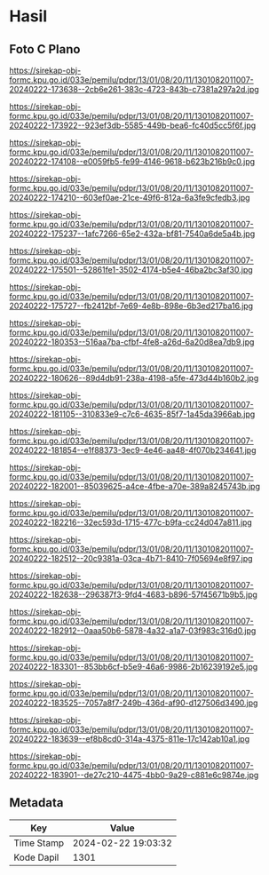 # Hasil

## Foto C Plano

https://sirekap-obj-formc.kpu.go.id/033e/pemilu/pdpr/13/01/08/20/11/1301082011007-20240222-173638--2cb6e261-383c-4723-843b-c7381a297a2d.jpg

https://sirekap-obj-formc.kpu.go.id/033e/pemilu/pdpr/13/01/08/20/11/1301082011007-20240222-173922--923ef3db-5585-449b-bea6-fc40d5cc5f6f.jpg

https://sirekap-obj-formc.kpu.go.id/033e/pemilu/pdpr/13/01/08/20/11/1301082011007-20240222-174108--e0059fb5-fe99-4146-9618-b623b216b9c0.jpg

https://sirekap-obj-formc.kpu.go.id/033e/pemilu/pdpr/13/01/08/20/11/1301082011007-20240222-174210--603ef0ae-21ce-49f6-812a-6a3fe9cfedb3.jpg

https://sirekap-obj-formc.kpu.go.id/033e/pemilu/pdpr/13/01/08/20/11/1301082011007-20240222-175237--1afc7266-65e2-432a-bf81-7540a6de5a4b.jpg

https://sirekap-obj-formc.kpu.go.id/033e/pemilu/pdpr/13/01/08/20/11/1301082011007-20240222-175501--52861fe1-3502-4174-b5e4-46ba2bc3af30.jpg

https://sirekap-obj-formc.kpu.go.id/033e/pemilu/pdpr/13/01/08/20/11/1301082011007-20240222-175727--fb2412bf-7e69-4e8b-898e-6b3ed217ba16.jpg

https://sirekap-obj-formc.kpu.go.id/033e/pemilu/pdpr/13/01/08/20/11/1301082011007-20240222-180353--516aa7ba-cfbf-4fe8-a26d-6a20d8ea7db9.jpg

https://sirekap-obj-formc.kpu.go.id/033e/pemilu/pdpr/13/01/08/20/11/1301082011007-20240222-180626--89d4db91-238a-4198-a5fe-473d44b160b2.jpg

https://sirekap-obj-formc.kpu.go.id/033e/pemilu/pdpr/13/01/08/20/11/1301082011007-20240222-181105--310833e9-c7c6-4635-85f7-1a45da3966ab.jpg

https://sirekap-obj-formc.kpu.go.id/033e/pemilu/pdpr/13/01/08/20/11/1301082011007-20240222-181854--e1f88373-3ec9-4e46-aa48-4f070b234641.jpg

https://sirekap-obj-formc.kpu.go.id/033e/pemilu/pdpr/13/01/08/20/11/1301082011007-20240222-182001--85039625-a4ce-4fbe-a70e-389a8245743b.jpg

https://sirekap-obj-formc.kpu.go.id/033e/pemilu/pdpr/13/01/08/20/11/1301082011007-20240222-182216--32ec593d-1715-477c-b9fa-cc24d047a811.jpg

https://sirekap-obj-formc.kpu.go.id/033e/pemilu/pdpr/13/01/08/20/11/1301082011007-20240222-182512--20c9381a-03ca-4b71-8410-7f05694e8f97.jpg

https://sirekap-obj-formc.kpu.go.id/033e/pemilu/pdpr/13/01/08/20/11/1301082011007-20240222-182638--296387f3-9fd4-4683-b896-57f45671b9b5.jpg

https://sirekap-obj-formc.kpu.go.id/033e/pemilu/pdpr/13/01/08/20/11/1301082011007-20240222-182912--0aaa50b6-5878-4a32-a1a7-03f983c316d0.jpg

https://sirekap-obj-formc.kpu.go.id/033e/pemilu/pdpr/13/01/08/20/11/1301082011007-20240222-183301--853bb6cf-b5e9-46a6-9986-2b16239192e5.jpg

https://sirekap-obj-formc.kpu.go.id/033e/pemilu/pdpr/13/01/08/20/11/1301082011007-20240222-183525--7057a8f7-249b-436d-af90-d127506d3490.jpg

https://sirekap-obj-formc.kpu.go.id/033e/pemilu/pdpr/13/01/08/20/11/1301082011007-20240222-183639--ef8b8cd0-314a-4375-811e-17c142ab10a1.jpg

https://sirekap-obj-formc.kpu.go.id/033e/pemilu/pdpr/13/01/08/20/11/1301082011007-20240222-183901--de27c210-4475-4bb0-9a29-c881e6c9874e.jpg


## Metadata

| Key        | Value               |
| ---------- | ------------------- |
| Time Stamp | 2024-02-22 19:03:32 |
| Kode Dapil | 1301                |




